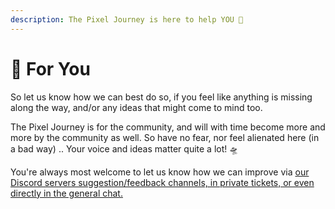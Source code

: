 ```yaml
---
description: The Pixel Journey is here to help YOU 🫵
---
```


# 🤝 For You

So let us know how we can best do so, if you feel like anything is missing along the way, and/or any ideas that might come to mind too.

The Pixel Journey is for the community, and will with time become more and more by the community as well. So have no fear, nor feel alienated here (in a bad way) .. Your voice and ideas matter quite a lot! 🛸

You're always most welcome to let us know how we can improve via [our Discord servers suggestion/feedback channels, in private tickets, or even directly in the general chat.](https://discord.gg/vtqw3WRNms)

